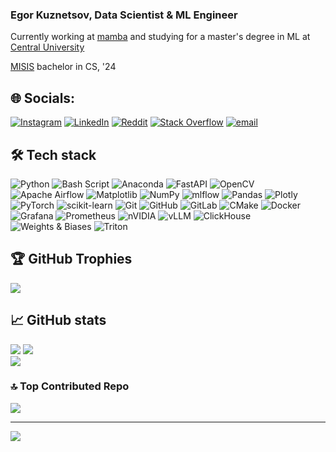 ### Egor Kuznetsov, Data Scientist & ML Engineer

Currently working at [mamba](https://wamba.com/en) and studying for a master's degree in ML at [Central University](https://centraluniversity.ru/)

[MISIS](https://misis.ru/) bachelor in CS, '24

## 🌐 Socials:
[![Instagram](https://img.shields.io/badge/Instagram-%23E4405F.svg?logo=Instagram&logoColor=white)](https://instagram.com/ek2kk) [![LinkedIn](https://img.shields.io/badge/LinkedIn-%230077B5.svg?logo=linkedin&logoColor=white)](https://linkedin.com/in/ek2kk) [![Reddit](https://img.shields.io/badge/Reddit-%23FF4500.svg?logo=Reddit&logoColor=white)](https://reddit.com/user/ek2kkk) [![Stack Overflow](https://img.shields.io/badge/-Stackoverflow-FE7A16?logo=stack-overflow&logoColor=white)](https://stackoverflow.com/users/25849593) [![email](https://img.shields.io/badge/Email-D14836?logo=gmail&logoColor=white)](mailto:ek@2kkk.ru) 

## 🛠️ Tech stack
![Python](https://img.shields.io/badge/python-3670A0?style=for-the-badge&logo=python&logoColor=ffdd54) ![Bash Script](https://img.shields.io/badge/bash_script-%23121011.svg?style=for-the-badge&logo=gnu-bash&logoColor=white) ![Anaconda](https://img.shields.io/badge/Anaconda-%2344A833.svg?style=for-the-badge&logo=anaconda&logoColor=white) ![FastAPI](https://img.shields.io/badge/FastAPI-005571?style=for-the-badge&logo=fastapi) ![OpenCV](https://img.shields.io/badge/opencv-%23white.svg?style=for-the-badge&logo=opencv&logoColor=white) ![Apache Airflow](https://img.shields.io/badge/Apache%20Airflow-017CEE?style=for-the-badge&logo=Apache%20Airflow&logoColor=white) ![Matplotlib](https://img.shields.io/badge/Matplotlib-%23ffffff.svg?style=for-the-badge&logo=Matplotlib&logoColor=black) ![NumPy](https://img.shields.io/badge/numpy-%23013243.svg?style=for-the-badge&logo=numpy&logoColor=white) ![mlflow](https://img.shields.io/badge/mlflow-%23d9ead3.svg?style=for-the-badge&logo=numpy&logoColor=blue) ![Pandas](https://img.shields.io/badge/pandas-%23150458.svg?style=for-the-badge&logo=pandas&logoColor=white) ![Plotly](https://img.shields.io/badge/Plotly-%233F4F75.svg?style=for-the-badge&logo=plotly&logoColor=white) ![PyTorch](https://img.shields.io/badge/PyTorch-%23EE4C2C.svg?style=for-the-badge&logo=PyTorch&logoColor=white) ![scikit-learn](https://img.shields.io/badge/scikit--learn-%23F7931E.svg?style=for-the-badge&logo=scikit-learn&logoColor=white) ![Git](https://img.shields.io/badge/git-%23F05033.svg?style=for-the-badge&logo=git&logoColor=white) ![GitHub](https://img.shields.io/badge/github-%23121011.svg?style=for-the-badge&logo=github&logoColor=white) ![GitLab](https://img.shields.io/badge/gitlab-%23181717.svg?style=for-the-badge&logo=gitlab&logoColor=white) ![CMake](https://img.shields.io/badge/CMake-%23008FBA.svg?style=for-the-badge&logo=cmake&logoColor=white) ![Docker](https://img.shields.io/badge/docker-%230db7ed.svg?style=for-the-badge&logo=docker&logoColor=white) ![Grafana](https://img.shields.io/badge/grafana-%23F46800.svg?style=for-the-badge&logo=grafana&logoColor=white) ![Prometheus](https://img.shields.io/badge/Prometheus-E6522C?style=for-the-badge&logo=Prometheus&logoColor=white) ![nVIDIA](https://img.shields.io/badge/nVIDIA-%2376B900.svg?style=for-the-badge&logo=nVIDIA&logoColor=white) ![vLLM](https://img.shields.io/badge/-vLLM-FF6B6B?style=for-the-badge&logo=github&logoColor=white) ![ClickHouse](https://img.shields.io/badge/-ClickHouse-FFCC01?style=for-the-badge&logo=clickhouse&logoColor=black) ![Weights & Biases](https://img.shields.io/badge/-Weights%20%26%20Biases-FFBE00?style=for-the-badge&logo=weightsandbiases&logoColor=black) ![Triton](https://img.shields.io/badge/-NVIDIA%20Triton-76B900?style=for-the-badge&logo=nvidia&logoColor=white)

## 🏆 GitHub Trophies
![](https://github-profile-trophy.vercel.app/?username=ek2kk&theme=onedark&no-frame=true&no-bg=false&margin-w=4)

## 📈 GitHub stats
![](https://github-readme-stats.vercel.app/api?username=ek2kk&theme=onedark&hide_border=true&include_all_commits=false&count_private=false) ![](https://nirzak-streak-stats.vercel.app/?user=ek2kk&theme=onedark&hide_border=true)<br/>
![](https://github-readme-stats.vercel.app/api/top-langs/?username=ek2kk&theme=onedark&hide_border=true&include_all_commits=false&count_private=false&layout=compact)

### 🔝 Top Contributed Repo
![](https://github-contributor-stats.vercel.app/api?username=ek2kk&limit=5&theme=onedark&combine_all_yearly_contributions=true)

---
[![](https://visitcount.itsvg.in/api?id=ek2kk&icon=0&color=1)](https://visitcount.itsvg.in)
